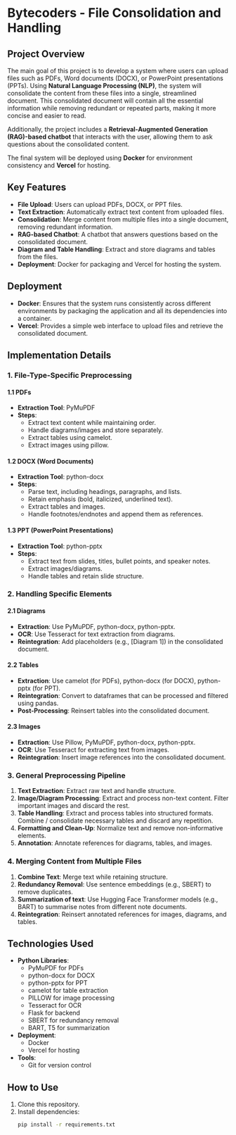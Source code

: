 # Bytecoders - File Consolidation and Handling

## Project Overview

The main goal of this project is to develop a system where users can upload files such as PDFs, Word documents (DOCX), or PowerPoint presentations (PPTs). Using **Natural Language Processing (NLP)**, the system will consolidate the content from these files into a single, streamlined document. This consolidated document will contain all the essential information while removing redundant or repeated parts, making it more concise and easier to read.

Additionally, the project includes a **Retrieval-Augmented Generation (RAG)-based chatbot** that interacts with the user, allowing them to ask questions about the consolidated content. 

The final system will be deployed using **Docker** for environment consistency and **Vercel** for hosting.

## Key Features

- **File Upload**: Users can upload PDFs, DOCX, or PPT files.
- **Text Extraction**: Automatically extract text content from uploaded files.
- **Consolidation**: Merge content from multiple files into a single document, removing redundant information.
- **RAG-based Chatbot**: A chatbot that answers questions based on the consolidated document.
- **Diagram and Table Handling**: Extract and store diagrams and tables from the files.
- **Deployment**: Docker for packaging and Vercel for hosting the system.

## Deployment

- **Docker**: Ensures that the system runs consistently across different environments by packaging the application and all its dependencies into a container.
- **Vercel**: Provides a simple web interface to upload files and retrieve the consolidated document.

## Implementation Details

### 1. File-Type-Specific Preprocessing

#### 1.1 PDFs
- **Extraction Tool**: PyMuPDF
- **Steps**:
  - Extract text content while maintaining order.
  - Handle diagrams/images and store separately.
  - Extract tables using camelot.
  - Extract images using pillow.
  
#### 1.2 DOCX (Word Documents)
- **Extraction Tool**: python-docx
- **Steps**:
  - Parse text, including headings, paragraphs, and lists.
  - Retain emphasis (bold, italicized, underlined text).
  - Extract tables and images.
  - Handle footnotes/endnotes and append them as references.

#### 1.3 PPT (PowerPoint Presentations)
- **Extraction Tool**: python-pptx
- **Steps**:
  - Extract text from slides, titles, bullet points, and speaker notes.
  - Extract images/diagrams.
  - Handle tables and retain slide structure.

### 2. Handling Specific Elements

#### 2.1 Diagrams
- **Extraction**: Use PyMuPDF, python-docx, python-pptx.
- **OCR**: Use Tesseract for text extraction from diagrams.
- **Reintegration**: Add placeholders (e.g., [Diagram 1]) in the consolidated document.

#### 2.2 Tables
- **Extraction**: Use camelot (for PDFs), python-docx (for DOCX), python-pptx (for PPT).
- **Reintegration**: Convert to dataframes that can be processed and filtered using pandas.
- **Post-Processing**: Reinsert tables into the consolidated document.

#### 2.3 Images
- **Extraction**: Use Pillow, PyMuPDF, python-docx, python-pptx.
- **OCR**: Use Tesseract for extracting text from images.
- **Reintegration**: Insert image references into the consolidated document.

### 3. General Preprocessing Pipeline

1. **Text Extraction**: Extract raw text and handle structure.
2. **Image/Diagram Processing**: Extract and process non-text content. Filter important images and discard the rest.
3. **Table Handling**: Extract and process tables into structured formats. Combine / consolidate necessary tables and discard any repetition.
4. **Formatting and Clean-Up**: Normalize text and remove non-informative elements.
5. **Annotation**: Annotate references for diagrams, tables, and images.

### 4. Merging Content from Multiple Files

1. **Combine Text**: Merge text while retaining structure.
2. **Redundancy Removal**: Use sentence embeddings (e.g., SBERT) to remove duplicates.
3. **Summarization of text**: Use Hugging Face Transformer models (e.g., BART) to summarise notes from different note documents.
4. **Reintegration**: Reinsert annotated references for images, diagrams, and tables.

## Technologies Used

- **Python Libraries**:
  - PyMuPDF for PDFs
  - python-docx for DOCX
  - python-pptx for PPT
  - camelot for table extraction
  - PILLOW for image processing
  - Tesseract for OCR
  - Flask for backend
  - SBERT for redundancy removal
  - BART, T5 for summarization
- **Deployment**:
  - Docker
  - Vercel for hosting
- **Tools**:
  - Git for version control

## How to Use

1. Clone this repository.
2. Install dependencies:
   ```bash
   pip install -r requirements.txt
